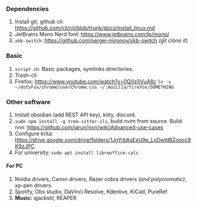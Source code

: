 ### Dependencies
1. Install git, github cli: https://github.com/cli/cli/blob/trunk/docs/install_linux.md
2. JetBrains Mono Nerd font: https://www.jetbrains.com/lp/mono/
3. `xkb-switch`: https://github.com/sergei-mironov/xkb-switch *(git clone it)*
### Basic
1. `script.sh`: Basic packages, symlinks directories.
2. Trash-cli
3. Firefox: https://www.youtube.com/watch?v=0QVs1jVuA8c `ln -s ~/dotsFox/chrome/userChrome.css ~/.mozilla/firefox/SOMETHING`
### Other software
1. Install obsidian (add REST API key), kitty, discord.
2. `sudo npm install -g tree-sitter-cli`, build nvim from source. Build nnn: https://github.com/jarun/nnn/wiki/Advanced-use-cases
3. Configure krita: https://drive.google.com/drive/folders/1JnYrbAsExU9e_LyDwldBZoocc9K9zJPC
4. For university: `sudo apt install libreoffice-calc`
#### For PC
1. Nvidia drivers, Canon drivers, Razer cobra drivers *(and polycromatic)*, xp-pen drivers.
2. Spotify, Obs studio, DaVinci Resolve, Kdenlive, KiCad, PureRef
3. **Music:** qjackstil, REAPER
